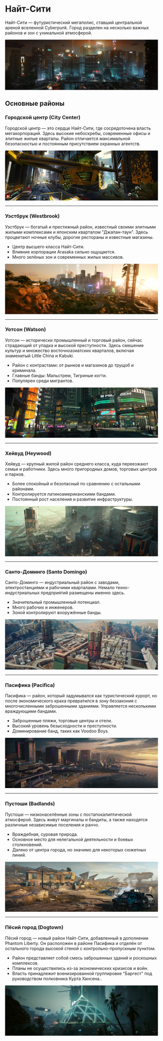 # Найт-Сити

Найт-Сити — футуристический мегаполис, ставший центральной ареной вселенной Cyberpunk. Город разделен на несколько важных районов и зон с уникальной атмосферой.

![Панорама Найт-Сити](images/night_city/Night_City.webp)

## Основные районы

### Городской центр (City Center)

Городской центр — это сердце Найт-Сити, где сосредоточена власть мегакорпораций. Здесь высокие небоскребы, современные офисы и элитные жилые кварталы. Район отличается максимальной безопасностью и постоянным присутствием охранных агентств.

![Городской центр](images/night_city/Night_City_City_Center.webp)

---

### Уэстбрук (Westbrook)

Уэстбрук — богатый и престижный район, известный своими элитными жилыми комплексами и японским кварталом "Джапан-таун". Здесь процветают ночные клубы, дорогие рестораны и известные магазины.

- Центр высшего класса Найт-Сити.
- Влияние корпорации Arasaka сильно ощущается.
- Много зелёных зон и современных жилых массивов.

![Уэстбрук](images/night_city/Night_City_Westbrook.webp)

---

### Уотсон (Watson)

Уотсон — исторически промышленный и торговый район, сейчас страдающий от упадка и высокой преступности. Здесь смешение культур и множество восточноазиатских кварталов, включая знаменитый Little China и Kabuki.

- Район с контрастами: от рынков и магазинов до трущоб и криминала.
- Главные банды: Мальстрем, Тигриные когти.
- Популярен среди мигрантов.

![Уотсон](images/night_city/Night_City_Watson.webp)

---

### Хейвуд (Heywood)

Хейвуд — крупный жилой район среднего класса, куда переезжают семьи и работники. Здесь много пригородных домов, торговых центров и парков.

- Более спокойный и безопасный по сравнению с остальными районами.
- Контролируется латиноамериканскими бандами.
- Постоянный рост населения и развитие инфраструктуры.

![Хейвуд](images/night_city/Night_City_Heywood.webp)

---

### Санто-Доминго (Santo Domingo)

Санто-Доминго — индустриальный район с заводами, электростанциями и рабочими кварталами. Немало техно-индустриальных предприятий размещены именно здесь.

- Значительный промышленный потенциал.
- Много рабочих и инженеров.
- Зоной контролируют вооружённые банды.

![Санто-Доминго](images/night_city/Night_City_Santo_Domingo.webp)

---

### Пасифика (Pacifica)

Пасифика — район, который задумывался как туристический курорт, но после экономического краха превратился в зону беззакония с многочисленными заброшенными зданиями. Управляется несколькими враждующими бандами.

- Заброшенные пляжи, торговые центры и отели.
- Высокий уровень безысходности и преступности.
- Доминирование банд, таких как Voodoo Boys.

![Пасифика](images/night_city/Night_City_Pacifica.webp)

---

### Пустоши (Badlands)

Пустоши — низконаселённые зоны с постапокалиптической атмосферой. Здесь живут маргиналы и бандиты, а также находятся различные независимые поселения и ранчо.

- Враждебная, суровая природа.
- Основное место для нелегальной деятельности и боевых столкновений.
- Далеко от центра города, но значимо для некоторых сюжетных линий.

![Пустоши](images/night_city/Night_City_Badlands.webp)

---

### Пёсий город (Dogtown)

Пёсий город — новый район Найт-Сити, добавленный в дополнении Phantom Liberty. Он расположен в районе Пасифика и отделён от остального города высокой стеной с контрольно-пропускным пунктом.

- Район представляет собой смесь заброшенных зданий и роскошных комплексов.
- Планы не осуществились из-за экономических кризисов и войн.
- Власть принадлежит военизированной группировке "Баргест" под руководством полковника Курта Хансена..

![Пёсий город](images/night_city/Night_City_Dogtown.webp)
